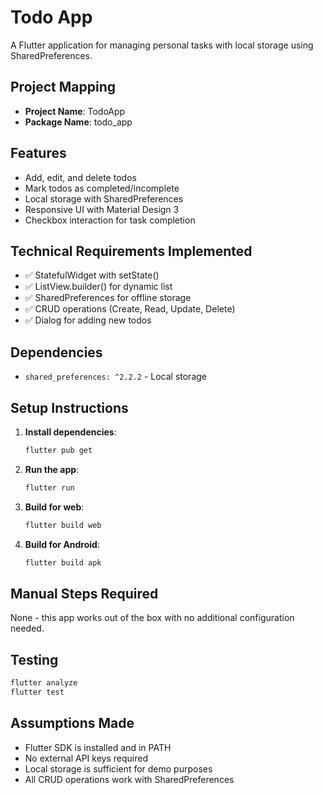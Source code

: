 # Todo App

A Flutter application for managing personal tasks with local storage using SharedPreferences.

## Project Mapping
- **Project Name**: TodoApp
- **Package Name**: todo_app

## Features
- Add, edit, and delete todos
- Mark todos as completed/incomplete
- Local storage with SharedPreferences
- Responsive UI with Material Design 3
- Checkbox interaction for task completion

## Technical Requirements Implemented
- ✅ StatefulWidget with setState()
- ✅ ListView.builder() for dynamic list
- ✅ SharedPreferences for offline storage
- ✅ CRUD operations (Create, Read, Update, Delete)
- ✅ Dialog for adding new todos

## Dependencies
- `shared_preferences: ^2.2.2` - Local storage

## Setup Instructions

1. **Install dependencies**:
   ```bash
   flutter pub get
   ```

2. **Run the app**:
   ```bash
   flutter run
   ```

3. **Build for web**:
   ```bash
   flutter build web
   ```

4. **Build for Android**:
   ```bash
   flutter build apk
   ```

## Manual Steps Required
None - this app works out of the box with no additional configuration needed.

## Testing
```bash
flutter analyze
flutter test
```

## Assumptions Made
- Flutter SDK is installed and in PATH
- No external API keys required
- Local storage is sufficient for demo purposes
- All CRUD operations work with SharedPreferences